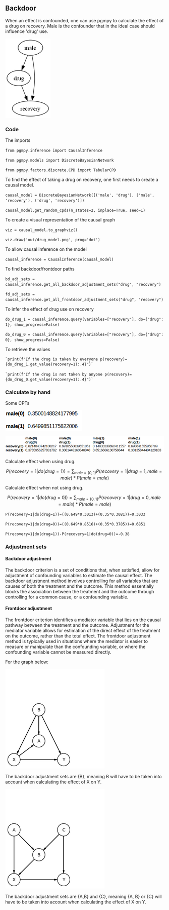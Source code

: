 ## Backdoor 

When an effect is confounded, one can use pgmpy to calculate the effect of a drug on recovery. Male is the confounder that in the ideal case should influence 'drug' use.

![drug_model.png](out/drug_model.png)

### Code

The imports

`from pgmpy.inference import CausalInference`

`from pgmpy.models import DiscreteBayesianNetwork`

`from pgmpy.factors.discrete.CPD import TabularCPD`

To find the effect of taking a drug on recovery, one first needs to create a causal model.

`causal_model = DiscreteBayesianNetwork([('male', 'drug'), ('male', 'recovery'), ('drug', 'recovery')])`

`causal_model.get_random_cpds(n_states=2, inplace=True, seed=1)`

To create a visual representation of the causal graph

`viz = causal_model.to_graphviz()`

`viz.draw('out/drug_model.png', prog='dot')`

To allow causal inference on the model

`causal_inference = CausalInference(causal_model)`

To find backdoor/frontdoor paths

`bd_adj_sets = causal_inference.get_all_backdoor_adjustment_sets("drug", "recovery")`

`fd_adj_sets = causal_inference.get_all_frontdoor_adjustment_sets("drug", "recovery")`

To infer the effect of drug use on recovery

`do_drug_1 = causal_inference.query(variables=["recovery"], do={"drug": 1}, show_progress=False)`

`do_drug_0 = causal_inference.query(variables=["recovery"], do={"drug": 0}, show_progress=False)`

To retrieve the values

    `print(f"If the drug is taken by everyone p(recovery)={do_drug_1.get_value(recovery=1):.4}")`

    `print(f"If the drug is not taken by anyone p(recovery)={do_drug_0.get_value(recovery=1):.4}")`

### Calculate by hand

Some CPTs

![male.png](out/male.png)

![m-d-r.png](out/m-d-r.png)

Calculate effect when using drug.

$$P(recovery=1|do(drug=1))= \sum_{male=\{0,1\}}  P(recovery=1|drug=1,male=male) * P(male=male)$$

Calculate effect when not using drug.

$$P(recovery=1|do(drug=0))= \sum_{male=\{0,1\}}  P(recovery=1|drug=0,male=male) * P(male=male)$$


`P(recovery=1|do(drug=1))=((0.649*0.3013)+(0.35*0.3081))=0.3033`

`P(recovery=1|do(drug=0))=((0.649*0.8516)+(0.35*0.3785))=0.6851`

`P(recovery=1|do(drug=1))-P(recovery=1|do(drug=0))=-0.38`

### Adjustment sets

#### Backdoor adjustment

The backdoor criterion is a set of conditions that, when satisfied, allow for adjustment of confounding variables to estimate the causal effect. The backdoor adjustment method involves controlling for all variables that are causes of both the treatment and the outcome. This method essentially blocks the association between the treatment and the outcome through controlling for a common cause, or a confounding variable.

#### Frontdoor adjustment

The frontdoor criterion identifies a mediator variable that lies on the causal pathway between the treatment and the outcome. Adjustment for the mediator variable allows for estimation of the direct effect of the treatment on the outcome, rather than the total effect. The frontdoor adjustment method is typically used in situations where the mediator is easier to measure or manipulate than the confounding variable, or where the confounding variable cannot be measured directly.

For the graph below:

![pgm2.png](out/pgm2.png)

The backdoor adjustment sets are {B}, meaning B will have to be taken into account when calculating the effect of X on Y.

![pgm4.png](out/pgm4.png)

The backdoor adjustment sets are {A,B} and {C}, meaning {A, B} or {C} will have to be taken into account when calculating the effect of X on Y.









